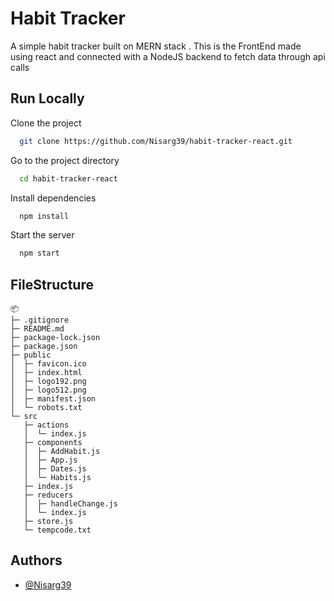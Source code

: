 
# Habit Tracker 

A simple habit tracker built on MERN stack .
This is the FrontEnd made using react and connected 
with a NodeJS backend to fetch data through api calls






## Run Locally

Clone the project

```bash
  git clone https://github.com/Nisarg39/habit-tracker-react.git
```

Go to the project directory

```bash
  cd habit-tracker-react
```

Install dependencies

```bash
  npm install
```

Start the server

```bash
  npm start
```


## FileStructure

```
📦 
├─ .gitignore
├─ README.md
├─ package-lock.json
├─ package.json
├─ public
│  ├─ favicon.ico
│  ├─ index.html
│  ├─ logo192.png
│  ├─ logo512.png
│  ├─ manifest.json
│  └─ robots.txt
└─ src
   ├─ actions
   │  └─ index.js
   ├─ components
   │  ├─ AddHabit.js
   │  ├─ App.js
   │  ├─ Dates.js
   │  └─ Habits.js
   ├─ index.js
   ├─ reducers
   │  ├─ handleChange.js
   │  └─ index.js
   ├─ store.js
   └─ tempcode.txt
```

## Authors

- [@Nisarg39](https://github.com/Nisarg39)

